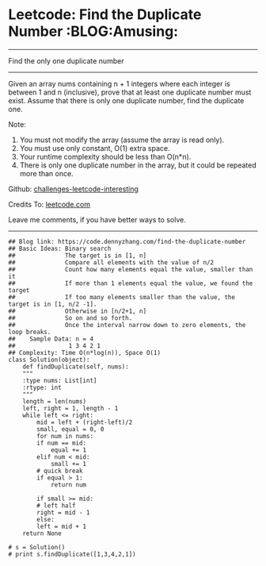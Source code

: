 
# Leetcode: Find the Duplicate Number     :BLOG:Amusing:

---

Find the only one duplicate number  

---

Given an array nums containing n + 1 integers where each integer is between 1 and n (inclusive), prove that at least one duplicate number must exist. Assume that there is only one duplicate number, find the duplicate one.  

Note:  

1.  You must not modify the array (assume the array is read only).
2.  You must use only constant, O(1) extra space.
3.  Your runtime complexity should be less than O(n\*n).
4.  There is only one duplicate number in the array, but it could be repeated more than once.

Github: [challenges-leetcode-interesting](https://github.com/DennyZhang/challenges-leetcode-interesting/tree/master/problems/find-the-duplicate-number)  

Credits To: [leetcode.com](https://leetcode.com/problems/find-the-duplicate-number/description/)  

Leave me comments, if you have better ways to solve.  

---

    ## Blog link: https://code.dennyzhang.com/find-the-duplicate-number
    ## Basic Ideas: Binary search
    ##              The target is in [1, n]
    ##              Compare all elements with the value of n/2
    ##              Count how many elements equal the value, smaller than it
    ##              If more than 1 elements equal the value, we found the target
    ##              If too many elements smaller than the value, the target is in [1, n/2 -1].
    ##              Otherwise in [n/2+1, n]
    ##              So on and so forth. 
    ##              Once the interval narrow down to zero elements, the loop breaks.
    ##    Sample Data: n = 4
    ##               1 3 4 2 1
    ## Complexity: Time O(n*log(n)), Space O(1)
    class Solution(object):
        def findDuplicate(self, nums):
    	"""
    	:type nums: List[int]
    	:rtype: int
    	"""
    	length = len(nums)
    	left, right = 1, length - 1
    	while left <= right:
    	    mid = left + (right-left)/2
    	    small, equal = 0, 0
    	    for num in nums:
    		if num == mid:
    		    equal += 1
    		elif num < mid:
    		    small += 1
    		# quick break
    		if equal > 1:
    		    return num
    
    	    if small >= mid:
    		# left half
    		right = mid - 1
    	    else:
    		left = mid + 1
    	return None
    
    # s = Solution()
    # print s.findDuplicate([1,3,4,2,1])

